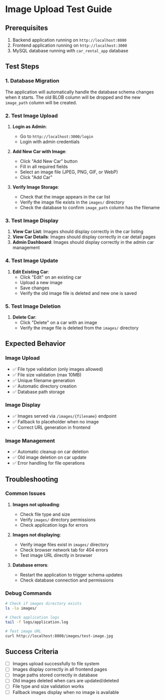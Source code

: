 # Image Upload Test Guide

## Prerequisites
1. Backend application running on `http://localhost:8080`
2. Frontend application running on `http://localhost:3000`
3. MySQL database running with `car_rental_app` database

## Test Steps

### 1. Database Migration
The application will automatically handle the database schema changes when it starts. The old BLOB column will be dropped and the new `image_path` column will be created.

### 2. Test Image Upload
1. **Login as Admin**:
   - Go to `http://localhost:3000/login`
   - Login with admin credentials

2. **Add New Car with Image**:
   - Click "Add New Car" button
   - Fill in all required fields
   - Select an image file (JPEG, PNG, GIF, or WebP)
   - Click "Add Car"

3. **Verify Image Storage**:
   - Check that the image appears in the car list
   - Verify the image file exists in the `images/` directory
   - Check the database to confirm `image_path` column has the filename

### 3. Test Image Display
1. **View Car List**: Images should display correctly in the car listing
2. **View Car Details**: Images should display correctly in car detail pages
3. **Admin Dashboard**: Images should display correctly in the admin car management

### 4. Test Image Update
1. **Edit Existing Car**:
   - Click "Edit" on an existing car
   - Upload a new image
   - Save changes
   - Verify the old image file is deleted and new one is saved

### 5. Test Image Deletion
1. **Delete Car**:
   - Click "Delete" on a car with an image
   - Verify the image file is deleted from the `images/` directory

## Expected Behavior

### Image Upload
- ✅ File type validation (only images allowed)
- ✅ File size validation (max 10MB)
- ✅ Unique filename generation
- ✅ Automatic directory creation
- ✅ Database path storage

### Image Display
- ✅ Images served via `/images/{filename}` endpoint
- ✅ Fallback to placeholder when no image
- ✅ Correct URL generation in frontend

### Image Management
- ✅ Automatic cleanup on car deletion
- ✅ Old image deletion on car update
- ✅ Error handling for file operations

## Troubleshooting

### Common Issues

1. **Images not uploading**:
   - Check file type and size
   - Verify `images/` directory permissions
   - Check application logs for errors

2. **Images not displaying**:
   - Verify image files exist in `images/` directory
   - Check browser network tab for 404 errors
   - Test image URL directly in browser

3. **Database errors**:
   - Restart the application to trigger schema updates
   - Check database connection and permissions

### Debug Commands

```bash
# Check if images directory exists
ls -la images/

# Check application logs
tail -f logs/application.log

# Test image URL
curl http://localhost:8080/images/test-image.jpg
```

## Success Criteria

- [ ] Images upload successfully to file system
- [ ] Images display correctly in all frontend pages
- [ ] Image paths stored correctly in database
- [ ] Old images deleted when cars are updated/deleted
- [ ] File type and size validation works
- [ ] Fallback images display when no image is available 
